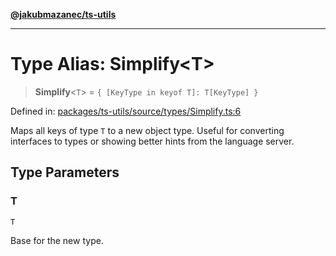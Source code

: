 [**@jakubmazanec/ts-utils**](../README.md)

---

# Type Alias: Simplify\<T\>

> **Simplify**\<`T`\> = `{ [KeyType in keyof T]: T[KeyType] }`

Defined in:
[packages/ts-utils/source/types/Simplify.ts:6](https://github.com/jakubmazanec/tools/blob/026d472564678641afd0039e9c07d936f221ca46/packages/ts-utils/source/types/Simplify.ts#L6)

Maps all keys of type `T` to a new object type. Useful for converting interfaces to types or showing
better hints from the language server.

## Type Parameters

### T

`T`

Base for the new type.
